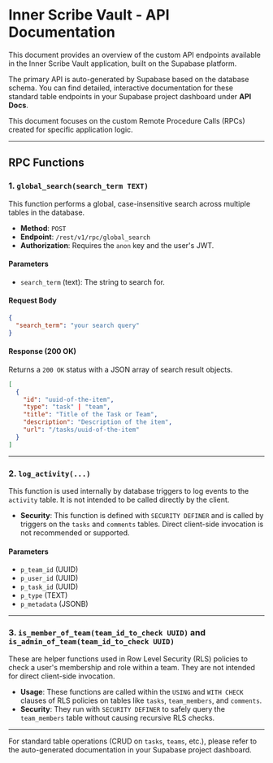 # Inner Scribe Vault - API Documentation

This document provides an overview of the custom API endpoints available in the Inner Scribe Vault application, built on the Supabase platform.

The primary API is auto-generated by Supabase based on the database schema. You can find detailed, interactive documentation for these standard table endpoints in your Supabase project dashboard under **API Docs**.

This document focuses on the custom Remote Procedure Calls (RPCs) created for specific application logic.

---

## RPC Functions

### 1. `global_search(search_term TEXT)`

This function performs a global, case-insensitive search across multiple tables in the database.

- **Method**: `POST`
- **Endpoint**: `/rest/v1/rpc/global_search`
- **Authorization**: Requires the `anon` key and the user's JWT.

#### Parameters

- `search_term` (text): The string to search for.

#### Request Body

```json
{
  "search_term": "your search query"
}
```

#### Response (200 OK)

Returns a `200 OK` status with a JSON array of search result objects.

```json
[
  {
    "id": "uuid-of-the-item",
    "type": "task" | "team",
    "title": "Title of the Task or Team",
    "description": "Description of the item",
    "url": "/tasks/uuid-of-the-item"
  }
]
```

---

### 2. `log_activity(...)`

This function is used internally by database triggers to log events to the `activity` table. It is not intended to be called directly by the client.

- **Security**: This function is defined with `SECURITY DEFINER` and is called by triggers on the `tasks` and `comments` tables. Direct client-side invocation is not recommended or supported.

#### Parameters
- `p_team_id` (UUID)
- `p_user_id` (UUID)
- `p_task_id` (UUID)
- `p_type` (TEXT)
- `p_metadata` (JSONB)

---

### 3. `is_member_of_team(team_id_to_check UUID)` and `is_admin_of_team(team_id_to_check UUID)`

These are helper functions used in Row Level Security (RLS) policies to check a user's membership and role within a team. They are not intended for direct client-side invocation.

- **Usage**: These functions are called within the `USING` and `WITH CHECK` clauses of RLS policies on tables like `tasks`, `team_members`, and `comments`.
- **Security**: They run with `SECURITY DEFINER` to safely query the `team_members` table without causing recursive RLS checks.

---

For standard table operations (CRUD on `tasks`, `teams`, etc.), please refer to the auto-generated documentation in your Supabase project dashboard. 